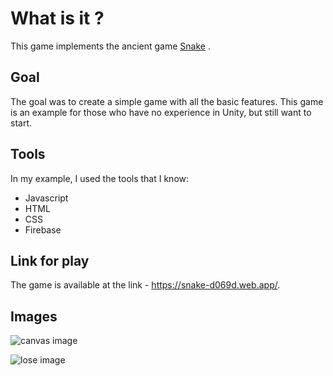 # What is it ?

This game implements the ancient game [Snake](https://en.wikipedia.org/wiki/Snake_(video_game_genre)) .

## Goal
The goal was to create a simple game with all the basic features. This game is an example for those who have no experience in Unity, but still want to start.

## Tools
In my example, I used the tools that I know:
- Javascript
- HTML
- CSS
- Firebase

## Link for play
The game is available at the link - https://snake-d069d.web.app/.

## Images

![canvas image](https://github.com/makovii/kpi/assets/72148650/faa3185a-0cd8-4811-989c-2dce583a59ee)

![lose image](https://github.com/makovii/kpi/assets/72148650/28edadb0-1c8b-4b79-a9d1-ff25f76032c1)
